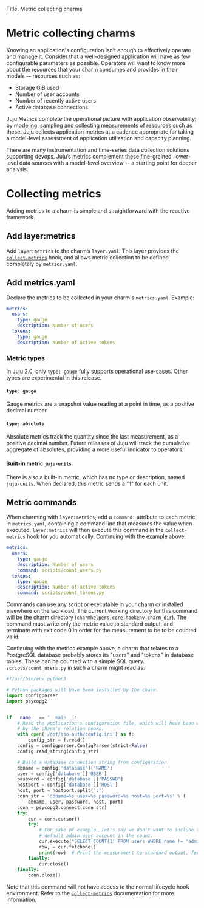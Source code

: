 Title: Metric collecting charms

# Metric collecting charms

Knowing an application's configuration isn’t enough to effectively operate and
manage it. Consider that a well-designed application will have as few
configurable parameters as possible. Operators will want to know more about the
resources that your charm consumes and provides in their models -- resources
such as:

- Storage GiB used
- Number of user accounts
- Number of recently active users
- Active database connections

Juju Metrics complete the operational picture with application observability;
by modeling, sampling and collecting measurements of resources such as these.
Juju collects application metrics at a cadence appropriate for taking a
model-level assessment of application utilization and capacity planning.

There are many instrumentation and time-series data collection solutions
supporting devops. Juju’s metrics complement these fine-grained, lower-level
data sources with a model-level overview -- a starting point for deeper
analysis.

# Collecting metrics

Adding metrics to a charm is simple and straightforward with the reactive
framework.

## Add layer:metrics

Add `layer:metrics` to the charm’s `layer.yaml`. This layer provides the
[`collect-metrics`](./reference-charm-hooks.html#collect-metrics) hook, and allows metric collection to be defined completely by
`metrics.yaml`.

## Add metrics.yaml

Declare the metrics to be collected in your charm's `metrics.yaml`. Example:

```yaml
metrics:
  users:
    type: gauge
    description: Number of users
  tokens:
    type: gauge
    description: Number of active tokens
```

### Metric types
In Juju 2.0, only `type: gauge` fully supports operational use-cases. Other
types are experimental in this release.

#### `type: gauge`
Gauge metrics are a snapshot value reading at a point in time, as a positive decimal number.

#### `type: absolute`
Absolute metrics track the quantity since the last measurement, as a positive
decimal number. Future releases of Juju will track the cumulative aggregate of
absolutes, providing a more useful indicator to operators.

#### Built-in metric `juju-units`
There is also a built-in metric, which has no type or description, named
`juju-units`. When declared, this metric sends a "1" for each unit.

## Metric commands

When charming with `layer:metrics`, add a `command:` attribute to each metric
in `metrics.yaml`, containing a command line that measures the value when
executed. `layer:metrics` will then execute this command in the
`collect-metrics` hook for you automatically. Continuing with the example above:

```yaml
metrics:
  users:
    type: gauge
    description: Number of users
    command: scripts/count_users.py
  tokens:
    type: gauge
    description: Number of active tokens
    command: scripts/count_tokens.py
```

Commands can use any script or executable in your charm or installed elsewhere
on the workload. The current working directory for this command will be the
charm directory (`charmhelpers.core.hookenv.charm_dir`). The command must write
only the metric value to standard output, and terminate with exit code 0 in
order for the measurement to be to be counted valid.

Continuing with the metrics example above, a charm that relates to a PostgreSQL
database probably stores its "users" and "tokens" in database tables. These can
be counted with a simple SQL query. `scripts/count_users.py` in such a charm
might read as:

```python
#!/usr/bin/env python3

# Python packages will have been installed by the charm.
import configparser
import psycopg2


if __name__ == '__main__':
    # Read the application's configuration file, which will have been written
    # by the charm's relation hooks.
    with open('/opt/sso-auth/config.ini') as f:
        config_str = f.read()
    config = configparser.ConfigParser(strict=False)
    config.read_string(config_str)

    # Build a database connection string from configuration.
    dbname = config['database']['NAME']
    user = config['database']['USER']
    password = config['database']['PASSWD']
    hostport = config['database']['HOST']
    host, port = hostport.split(':')
    conn_str = 'dbname=%s user=%s password=%s host=%s port=%s' % (
        dbname, user, password, host, port)
    conn = psycopg2.connect(conn_str)
    try:
        cur = conn.cursor()
        try:
            # For sake of example, let's say we don't want to include the
            # default admin user account in the count.
            cur.execute("SELECT COUNT(1) FROM users WHERE name != 'admin';")
            row, = cur.fetchone()
            print(row)  # Print the measurement to standard output, for Juju
        finally:
            cur.close()
    finally:
        conn.close()
```

Note that this command will not have access to the normal lifecycle hook
environment. Refer to the
[`collect-metrics`](./reference-charm-hooks.html#collect-metrics) documentation
for more information.
